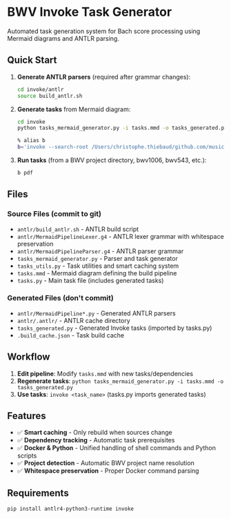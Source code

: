# BWV Invoke Task Generator

Automated task generation system for Bach score processing using Mermaid diagrams and ANTLR parsing.

## Quick Start

1. **Generate ANTLR parsers** (required after grammar changes):
   ```bash
   cd invoke/antlr
   source build_antlr.sh
   ```

2. **Generate tasks** from Mermaid diagram:
   ```bash
   cd invoke
   python tasks_mermaid_generator.py -i tasks.mmd -o tasks_generated.py
   ```

   ```bash
   % alias b  
   b='invoke --search-root /Users/christophe.thiebaud/github.com/musicollator/bwv-zeug/invoke'
   ```

3. **Run tasks** (from a BWV project directory, bwv1006, bwv543, etc.):
   ```bash
   b pdf  
   ```

## Files

### Source Files (commit to git)
- `antlr/build_antlr.sh` - ANTLR build script
- `antlr/MermaidPipelineLexer.g4` - ANTLR lexer grammar with whitespace preservation
- `antlr/MermaidPipelineParser.g4` - ANTLR parser grammar
- `tasks_mermaid_generator.py` - Parser and task generator
- `tasks_utils.py` - Task utilities and smart caching system
- `tasks.mmd` - Mermaid diagram defining the build pipeline
- `tasks.py` - Main task file (includes generated tasks)

### Generated Files (don't commit)
- `antlr/MermaidPipeline*.py` - Generated ANTLR parsers
- `antlr/.antlr/` - ANTLR cache directory
- `tasks_generated.py` - Generated Invoke tasks (imported by tasks.py)
- `.build_cache.json` - Task build cache 

## Workflow

1. **Edit pipeline**: Modify `tasks.mmd` with new tasks/dependencies
2. **Regenerate tasks**: `python tasks_mermaid_generator.py -i tasks.mmd -o tasks_generated.py`
3. **Use tasks**: `invoke <task_name>` (tasks.py imports generated tasks)

## Features

- ✅ **Smart caching** - Only rebuild when sources change
- ✅ **Dependency tracking** - Automatic task prerequisites  
- ✅ **Docker & Python** - Unified handling of shell commands and Python scripts
- ✅ **Project detection** - Automatic BWV project name resolution
- ✅ **Whitespace preservation** - Proper Docker command parsing

## Requirements

```bash
pip install antlr4-python3-runtime invoke
```
